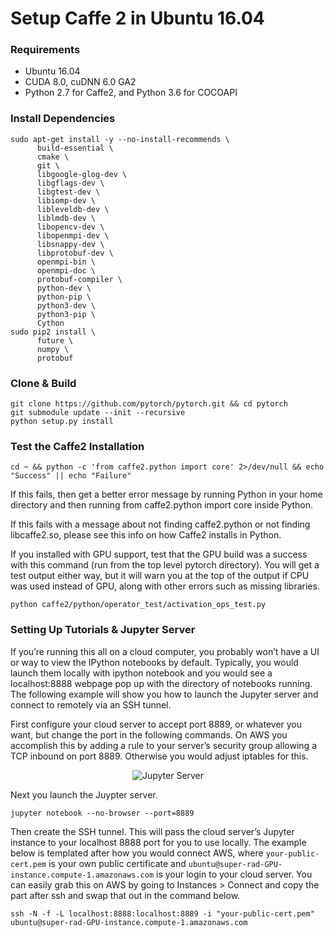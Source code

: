 # Setup Caffe 2 in Ubuntu 16.04


### Requirements

- Ubuntu 16.04
- CUDA 8.0, cuDNN 6.0 GA2
- Python 2.7 for Caffe2, and Python 3.6 for COCOAPI

### Install Dependencies

```
sudo apt-get install -y --no-install-recommends \
      build-essential \
      cmake \
      git \
      libgoogle-glog-dev \
      libgflags-dev \
      libgtest-dev \
      libiomp-dev \
      libleveldb-dev \
      liblmdb-dev \
      libopencv-dev \
      libopenmpi-dev \
      libsnappy-dev \
      libprotobuf-dev \
      openmpi-bin \
      openmpi-doc \
      protobuf-compiler \
      python-dev \
      python-pip \
      python3-dev \
      python3-pip \
      Cython
sudo pip2 install \
      future \
      numpy \
      protobuf
```

### Clone & Build

```
git clone https://github.com/pytorch/pytorch.git && cd pytorch
git submodule update --init --recursive
python setup.py install
```

### Test the Caffe2 Installation

```
cd ~ && python -c 'from caffe2.python import core' 2>/dev/null && echo "Success" || echo "Failure"
```

If this fails, then get a better error message by running Python in your home directory and then running from caffe2.python import core inside Python.

If this fails with a message about not finding caffe2.python or not finding libcaffe2.so, please see this info on how Caffe2 installs in Python.

If you installed with GPU support, test that the GPU build was a success with this command (run from the top level pytorch directory). You will get a test output either way, but it will warn you at the top of the output if CPU was used instead of GPU, along with other errors such as missing libraries.

```
python caffe2/python/operator_test/activation_ops_test.py
```

### Setting Up Tutorials & Jupyter Server

If you’re running this all on a cloud computer, you probably won’t have a UI or way to view the IPython notebooks by default. Typically, you would launch them locally with ipython notebook and you would see a localhost:8888 webpage pop up with the directory of notebooks running. The following example will show you how to launch the Jupyter server and connect to remotely via an SSH tunnel.

First configure your cloud server to accept port 8889, or whatever you want, but change the port in the following commands. On AWS you accomplish this by adding a rule to your server’s security group allowing a TCP inbound on port 8889. Otherwise you would adjust iptables for this.

<p align="center">
      <img src="https://caffe2.ai/static/images/security-group-jupyter.png" alt="Jupyter Server">
</p> 

Next you launch the Juypter server.

```
jupyter notebook --no-browser --port=8889
```

Then create the SSH tunnel. This will pass the cloud server’s Jupyter instance to your localhost 8888 port for you to use locally. The example below is templated after how you would connect AWS, where `your-public-cert.pem` is your own public certificate and `ubuntu@super-rad-GPU-instance.compute-1.amazonaws.com` is your login to your cloud server. You can easily grab this on AWS by going to Instances > Connect and copy the part after ssh and swap that out in the command below.

```
ssh -N -f -L localhost:8888:localhost:8889 -i "your-public-cert.pem" ubuntu@super-rad-GPU-instance.compute-1.amazonaws.com
```
